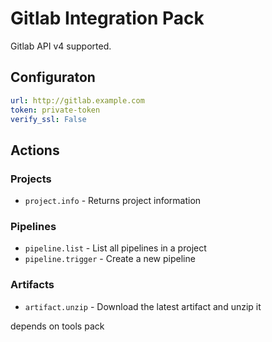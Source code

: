 # Gitlab Integration Pack

Gitlab API v4 supported.

## Configuraton

```yaml
url: http://gitlab.example.com
token: private-token
verify_ssl: False
```

## Actions

### Projects

* `project.info` - Returns project information

### Pipelines

* `pipeline.list` - List all pipelines in a project
* `pipeline.trigger` - Create a new pipeline

### Artifacts

* `artifact.unzip` - Download the latest artifact and unzip it

depends on tools pack
